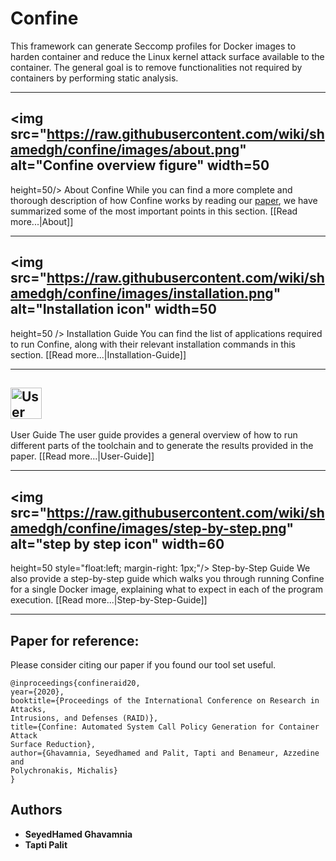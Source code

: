 # Confine

This framework can generate Seccomp profiles for Docker images to harden
container and reduce the Linux kernel attack surface available to the
container.
The general goal is to 
remove functionalities not required by containers by performing static 
analysis.

***

## <img src="https://raw.githubusercontent.com/wiki/shamedgh/confine/images/about.png" alt="Confine overview figure" width=50
height=50/> About Confine
While you can find a more complete and thorough description of how Confine
works by reading our
[paper](https://www3.cs.stonybrook.edu/~sghavamnia/papers/confine.raid20.pdf),
we have summarized some of the most important points in this section. 
[[Read more...|About]]

***

## <img src="https://raw.githubusercontent.com/wiki/shamedgh/confine/images/installation.png" alt="Installation icon" width=50
height=50 /> Installation Guide
You can find the list of applications required to run Confine, along with
their relevant installation commands in this section.
[[Read more...|Installation-Guide]]

***

## <img src="https://raw.githubusercontent.com/wiki/shamedgh/confine/images/userguide.png" alt="User guide icon" width=50 height=50 />
User Guide
The user guide provides a general overview of how to run different parts of
the toolchain and to generate the results provided in the paper.
[[Read more...|User-Guide]]

***

## <img src="https://raw.githubusercontent.com/wiki/shamedgh/confine/images/step-by-step.png" alt="step by step icon" width=60
height=50 style="float:left; margin-right: 1px;"/> Step-by-Step Guide
We also provide a step-by-step guide which walks you through running Confine
for a single Docker image, explaining what to expect in each of the program
execution.
[[Read more...|Step-by-Step-Guide]]

***

## Paper for reference:
Please consider citing our paper if you found our tool set useful.
```
@inproceedings{confineraid20,
year={2020},
booktitle={Proceedings of the International Conference on Research in Attacks,
Intrusions, and Defenses (RAID)},
title={Confine: Automated System Call Policy Generation for Container Attack
Surface Reduction},
author={Ghavamnia, Seyedhamed and Palit, Tapti and Benameur, Azzedine and
Polychronakis, Michalis}
}
```

## Authors

* **SeyedHamed Ghavamnia**
* **Tapti Palit**

